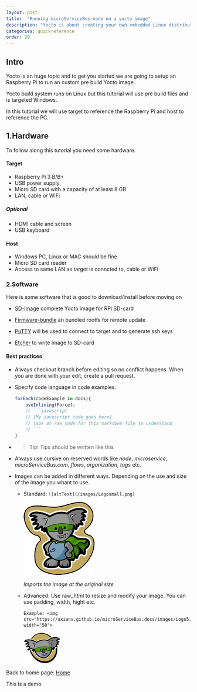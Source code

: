 ```yaml
---
layout: post
title:  "Running microServiceBus-node on a yocto image"
description: "Yocto is about creating your own embedded Linux distribution, by cherry-picking Yocto meta-layers to suit your needs and create a powerful, yet minimal firmware. microservicebus-node is available as a Yocto meta-layer! Learn more about how to use it."
categories: quickreference
order: 20
---
```



## Intro
Yocto is an huge topic and to get you started we are going to setup an Raspberry Pi to run an custom pre build Yocto image.

Yocto build system runs on Linux but this tutorial will use pre build files and is targeted Windows.

In this tutorial we will use target to reference the Raspberry Pi and host to reference the PC.

## 1.Hardware
To follow along this tutorial you need some hardware.

#### Target
- Raspberry Pi 3 B/B+
- USB power supply
- Micro SD card with a capacity of at least 8 GB
- LAN, cable or WiFi
##### Optional
- HDMI cable and screen
- USB keyboard

#### Host
- Windows PC, Linux or MAC should be fine
- Micro SD card reader
- Access to same LAN as target is conncted to, cable or WiFi
### 2.Software
Here is some software that is good to download/install before moving on
- [SD-Image]() complete Yocto image for RPi SD-card
- [Firmware-bundle]() an bundled rootfs for remote update

- [PuTTY](https://www.chiark.greenend.org.uk/~sgtatham/putty/latest.html) will be used to connect to target and to generate ssh keys
- [Etcher](https://www.balena.io/etcher/) to write image to SD-card
#### Best practices

* Always checkout branch before editing so no conflict happens. When you are done with your edit, create a pull request.

* Specify code language in code examples.

    ```javascript
    forEach(codeExample in docs){
        useInlining(Force);
        // ```javascript
        // [My javascript code goes here]
        // look at raw code for this markdown file to understand
        // ```
    }
    ```

* >Tip! Tips should be written like this

* Always use cursive on reserved words like *node*, *microservice*, *microServiceBus.com*, *flows*, *organization*, *tags* etc.

* Images can be added in different ways. Depending on the use and size of the image you whant to use.

  * Standard: `![altText](/images/Logosmall.png)`

    ![altText](/images/Logosmall.png)

    *Imports the image at the original size*

  * Advanced: Use raw_html to resize and modify your image. You can use padding, width, hight etc.

    ```text
    Example: <img src="https://axians.github.io/microServiceBus.docs/images/Logo5.png" width="50">
    ```

    <img src="./images/Logo5.png" width="100">

Back to home page: [Home](/)

This is a demo